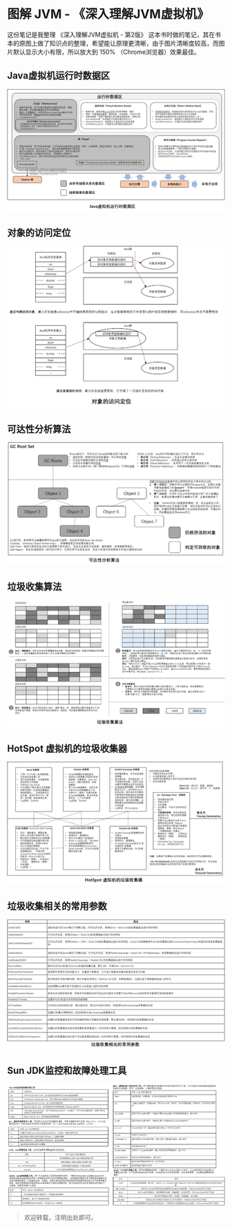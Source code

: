 # 图解 JVM - 《深入理解JVM虚拟机》 #

这份笔记是我整理 《深入理解JVM虚拟机 - 第2版》 这本书时做的笔记，其在书本的原图上做了知识点的整理，希望能让原理更清晰，由于图片清晰度较高，而图片默认显示大小有限，所以放大到 150% （Chrome浏览器）效果最佳。

## Java虚拟机运行时数据区 ##

![](https://github.com/yongjianmeng/blog/blob/master/images/%E5%9B%BE%E8%A7%A3%20JVM%20-%20%E3%80%8A%E6%B7%B1%E5%85%A5%E7%90%86%E8%A7%A3JVM%E8%99%9A%E6%8B%9F%E6%9C%BA%E3%80%8B-%200.png)

## 对象的访问定位 ##

![](https://github.com/yongjianmeng/blog/blob/master/images/%E5%9B%BE%E8%A7%A3%20JVM%20-%20%E3%80%8A%E6%B7%B1%E5%85%A5%E7%90%86%E8%A7%A3JVM%E8%99%9A%E6%8B%9F%E6%9C%BA%E3%80%8B-%201.png)

## 可达性分析算法 ##

![](https://github.com/yongjianmeng/blog/blob/master/images/%E5%9B%BE%E8%A7%A3%20JVM%20-%20%E3%80%8A%E6%B7%B1%E5%85%A5%E7%90%86%E8%A7%A3JVM%E8%99%9A%E6%8B%9F%E6%9C%BA%E3%80%8B-%202.png)

## 垃圾收集算法 ##

![](https://github.com/yongjianmeng/blog/blob/master/images/%E5%9B%BE%E8%A7%A3%20JVM%20-%20%E3%80%8A%E6%B7%B1%E5%85%A5%E7%90%86%E8%A7%A3JVM%E8%99%9A%E6%8B%9F%E6%9C%BA%E3%80%8B-%203.png)

## HotSpot 虚拟机的垃圾收集器 ##

![](https://github.com/yongjianmeng/blog/blob/master/images/%E5%9B%BE%E8%A7%A3%20JVM%20-%20%E3%80%8A%E6%B7%B1%E5%85%A5%E7%90%86%E8%A7%A3JVM%E8%99%9A%E6%8B%9F%E6%9C%BA%E3%80%8B-%204.png)

## 垃圾收集相关的常用参数 ##

![](https://github.com/yongjianmeng/blog/blob/master/images/%E5%9B%BE%E8%A7%A3%20JVM%20-%20%E3%80%8A%E6%B7%B1%E5%85%A5%E7%90%86%E8%A7%A3JVM%E8%99%9A%E6%8B%9F%E6%9C%BA%E3%80%8B-%205.png)

## Sun JDK监控和故障处理工具 ##

![](https://github.com/yongjianmeng/blog/blob/master/images/%E5%9B%BE%E8%A7%A3%20JVM%20-%20%E3%80%8A%E6%B7%B1%E5%85%A5%E7%90%86%E8%A7%A3JVM%E8%99%9A%E6%8B%9F%E6%9C%BA%E3%80%8B-%206.png)

> 欢迎转载，注明出处即可。